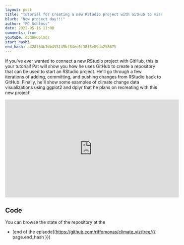 ```yaml
---
layout: post
title: "Tutorial for Creating a new RStudio project with GitHub to visualize climate change (CC213)"
blurb: "New project day!!!"
author: "PD Schloss"
date: 2022-05-16 11:00
comments: true
youtube: d5dUkO5lXds
start_hash:
end_hash: a428f64b7db493145bf84ec6f38f8e89da258675
---
```


If you've ever wanted to connect a new RStudio project with GitHub, this is your tutorial! Pat will show you how he uses GitHub to create a repository that can be used to start an RStudio project. He'll go through a few iterations of adding, committing, and pushing changes from RStudio back to GitHub. Finally, he'll show some examples of climate change data visualizations using ggplot2 and dplyr that he plans on recreating with this new project!


<iframe style="margin: 0 auto;display:block;" width="560" height="315" src="https://www.youtube.com/embed/{{ page.youtube }}" frameborder="0" allow="accelerometer; autoplay; encrypted-media; gyroscope; picture-in-picture" allowfullscreen></iframe>


## Code

You can browse the state of the repository at the
<!-- * [beginning of the episode](https://github.com/riffomonas/climate_viz/tree/{{ page.start_hash }}) -->
* [end of the episode](https://github.com/riffomonas/climate_viz/tree/{{ page.end_hash }})
